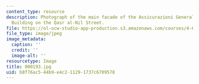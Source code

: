 ```yaml
---
content_type: resource
description: Photograph of the main facade of the Assicurazioni Generali Trieste Apartment
  Building on the Qasr al-Nil Street.
file: https://ol-ocw-studio-app-production.s3.amazonaws.com/courses/4-615-the-architecture-of-cairo-spring-2002/b8f76ac544b9e4c211291737c6709578_000193.jpg
file_type: image/jpeg
image_metadata:
  caption: ''
  credit: ''
  image-alt: ''
resourcetype: Image
title: 000193.jpg
uid: b8f76ac5-44b9-e4c2-1129-1737c6709578
---
```

